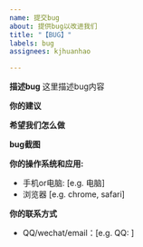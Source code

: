 ```yaml
---
name: 提交bug
about: 提供bug以改进我们
title: "【BUG】"
labels: bug
assignees: kjhuanhao

---
```


**描述bug**
这里描述bug内容



**你的建议**


**希望我们怎么做**


**bug截图**
![]()

**你的操作系统和应用:**
 - 手机or电脑: [e.g. 电脑]
 - 浏览器 [e.g. chrome, safari]


**你的联系方式**
- QQ/wechat/email：[e.g.  QQ:  ]
